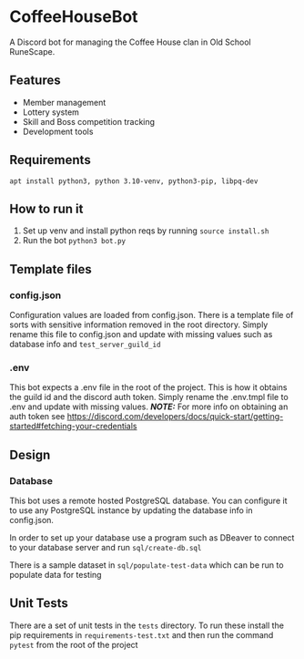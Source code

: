 # CoffeeHouseBot
A Discord bot for managing the Coffee House clan in Old School RuneScape.

## Features
- Member management
- Lottery system
- Skill and Boss competition tracking
- Development tools

## Requirements
```
apt install python3, python 3.10-venv, python3-pip, libpq-dev
```

## How to run it
1. Set up venv and install python reqs by running `source install.sh`
2. Run the bot `python3 bot.py`

## Template files
### config.json
Configuration values are loaded from config.json. There is a template file of sorts with sensitive information removed in the root directory. Simply rename this file to config.json and update with missing values such as database info and `test_server_guild_id`

### .env
This bot expects a .env file in the root of the project. This is how it obtains the guild id and the discord auth token.
Simply rename the .env.tmpl file to .env and update with missing values.
**_NOTE:_**  For more info on obtaining an auth token see https://discord.com/developers/docs/quick-start/getting-started#fetching-your-credentials

## Design
### Database 
This bot uses a remote hosted PostgreSQL database. You can configure it to use any PostgreSQL instance by updating the database info in config.json.

In order to set up your database use a program such as DBeaver to connect to your database server and run `sql/create-db.sql`

There is a sample dataset in `sql/populate-test-data` which can be run to populate data for testing

## Unit Tests
There are a set of unit tests in the `tests` directory. To run these install the pip requirements in `requirements-test.txt` and then run the command `pytest` from the root of the project